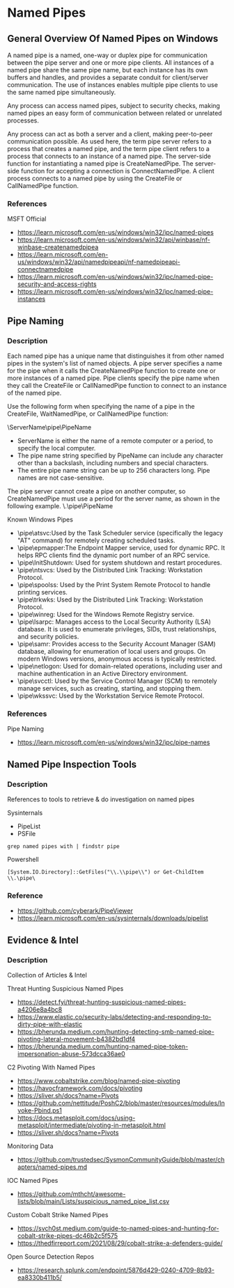 # Named Pipes

## General Overview Of Named Pipes on Windows

A named pipe is a named, one-way or duplex pipe for communication between the pipe server and one or more pipe clients. 
All instances of a named pipe share the same pipe name, but each instance has its own buffers and handles, and provides a separate conduit for client/server communication. 
The use of instances enables multiple pipe clients to use the same named pipe simultaneously.

Any process can access named pipes, subject to security checks, making named pipes an easy form of communication between related or unrelated processes.

Any process can act as both a server and a client, making peer-to-peer communication possible. 
As used here, the term pipe server refers to a process that creates a named pipe, and the term pipe client refers to a process that connects to an instance of a named pipe. 
The server-side function for instantiating a named pipe is CreateNamedPipe. 
The server-side function for accepting a connection is ConnectNamedPipe. 
A client process connects to a named pipe by using the CreateFile or CallNamedPipe function.

### References
MSFT Official
- https://learn.microsoft.com/en-us/windows/win32/ipc/named-pipes
- https://learn.microsoft.com/en-us/windows/win32/api/winbase/nf-winbase-createnamedpipea
- https://learn.microsoft.com/en-us/windows/win32/api/namedpipeapi/nf-namedpipeapi-connectnamedpipe
- https://learn.microsoft.com/en-us/windows/win32/ipc/named-pipe-security-and-access-rights
- https://learn.microsoft.com/en-us/windows/win32/ipc/named-pipe-instances


## Pipe Naming 
### Description 
Each named pipe has a unique name that distinguishes it from other named pipes in the system's list of named objects. 
A pipe server specifies a name for the pipe when it calls the CreateNamedPipe function to create one or more instances of a named pipe. 
Pipe clients specify the pipe name when they call the CreateFile or CallNamedPipe function to connect to an instance of the named pipe.

Use the following form when specifying the name of a pipe in the CreateFile, WaitNamedPipe, or CallNamedPipe function:

\\ServerName\pipe\PipeName
- ServerName is either the name of a remote computer or a period, to specify the local computer. 
- The pipe name string specified by PipeName can include any character other than a backslash, including numbers and special characters. 
- The entire pipe name string can be up to 256 characters long. Pipe names are not case-sensitive.

The pipe server cannot create a pipe on another computer, so CreateNamedPipe must use a period for the server name, as shown in the following example.
\\.\pipe\PipeName

Known Windows Pipes
- \pipe\atsvc:Used by the Task Scheduler service (specifically the legacy "AT" command) for remotely creating scheduled tasks.  
- \pipe\epmapper:The Endpoint Mapper service, used for dynamic RPC. It helps RPC clients find the dynamic port number of an RPC service.
- \pipe\InitShutdown: Used for system shutdown and restart procedures.
- \pipe\ntsvcs: Used by the Distributed Link Tracking: Workstation Protocol.
- \pipe\spoolss: Used by the Print System Remote Protocol to handle printing services.
- \pipe\trkwks: Used by the Distributed Link Tracking: Workstation Protocol.
- \pipe\winreg: Used for the Windows Remote Registry service. 
- \pipe\lsarpc: Manages access to the Local Security Authority (LSA) database. It is used to enumerate privileges, SIDs, trust relationships, and security policies.
- \pipe\samr: Provides access to the Security Account Manager (SAM) database, allowing for enumeration of local users and groups. On modern Windows versions, anonymous access is typically restricted.
- \pipe\netlogon: Used for domain-related operations, including user and machine authentication in an Active Directory environment.
- \pipe\svcctl: Used by the Service Control Manager (SCM) to remotely manage services, such as creating, starting, and stopping them.
- \pipe\wkssvc: Used by the Workstation Service Remote Protocol. 

### References
Pipe Naming
- https://learn.microsoft.com/en-us/windows/win32/ipc/pipe-names


## Named Pipe Inspection Tools
### Description 
References to tools to retrieve & do investigation on named pipes

Sysinternals
- PipeList
- PSFile 
```
grep named pipes with | findstr pipe
```

Powershell
```
[System.IO.Directory]::GetFiles("\\.\\pipe\\") or Get-ChildItem \\.\pipe\
```

### Reference
- https://github.com/cyberark/PipeViewer
- https://learn.microsoft.com/en-us/sysinternals/downloads/pipelist

## Evidence & Intel 
### Description 
Collection of Articles & Intel

Threat Hunting Suspicious Named Pipes
- https://detect.fyi/threat-hunting-suspicious-named-pipes-a4206e8a4bc8
- https://www.elastic.co/security-labs/detecting-and-responding-to-dirty-pipe-with-elastic
- https://bherunda.medium.com/hunting-detecting-smb-named-pipe-pivoting-lateral-movement-b4382bd1df4
- https://bherunda.medium.com/hunting-named-pipe-token-impersonation-abuse-573dcca36ae0

C2 Pivoting With Named Pipes
- https://www.cobaltstrike.com/blog/named-pipe-pivoting
- https://havocframework.com/docs/pivoting
- https://sliver.sh/docs?name=Pivots
- https://github.com/nettitude/PoshC2/blob/master/resources/modules/Invoke-Pbind.ps1
- https://docs.metasploit.com/docs/using-metasploit/intermediate/pivoting-in-metasploit.html
- https://sliver.sh/docs?name=Pivots

Monitoring Data
- https://github.com/trustedsec/SysmonCommunityGuide/blob/master/chapters/named-pipes.md

IOC Named Pipes
- https://github.com/mthcht/awesome-lists/blob/main/Lists/suspicious_named_pipe_list.csv

Custom Cobalt Strike Named Pipes
- https://svch0st.medium.com/guide-to-named-pipes-and-hunting-for-cobalt-strike-pipes-dc46b2c5f575
- https://thedfirreport.com/2021/08/29/cobalt-strike-a-defenders-guide/

Open Source Detection Repos
- https://research.splunk.com/endpoint/5876d429-0240-4709-8b93-ea8330b411b5/

